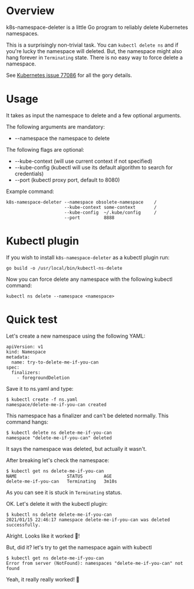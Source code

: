 # Overview

k8s-namespace-deleter is a little Go program to reliably delete Kubernetes namespaces.

This is a surprisingly non-trivial task. You can `kubectl delete ns` and if you're lucky the namespace will deleted. But, the namespace might also hang forever in `Terminating` state. There is no easy way to force delete a namespace.

See [Kubernetes issue 77086](https://github.com/kubernetes/kubernetes/issues/77086) for all the gory details.

# Usage

It takes as input the namespace to delete and a few optional arguments.

The following arguments are mandatory:
* --namespace <namespace> the namespace to delete

The following flags are optional:
* --kube-context (will use current context if not specified)
* --kube-config  (kubectl will use its default algorithm to search for credentials)
* --port         (kubectl proxy port, default to 8080)

Example command:

```
k8s-namespace-deleter --namespace obsolete-namespace    /
                      --kube-context some-context       /
                      --kube-config  ~/.kube/config     /
                      --port         8888
```

# Kubectl plugin

If you wish to install `k8s-namespace-deleter` as a kubectl plugin run:

```
go build -o /usr/local/bin/kubectl-ns-delete
```

Now you can force delete any namespace with the following kubectl command:

```
kubectl ns delete --namespace <namespace>
```

# Quick test

Let's create a new namespace using the following YAML:

```
apiVersion: v1
kind: Namespace
metadata:
  name: try-to-delete-me-if-you-can
spec:
  finalizers:
    - foregroundDeletion
```

Save it to ns.yaml and type:

```
$ kubectl create -f ns.yaml
namespace/delete-me-if-you-can created
```

This namespace has a finalizer and can't be deleted normally.
This command hangs:

```
$ kubectl delete ns delete-me-if-you-can
namespace "delete-me-if-you-can" deleted
```

It says the namespace was deleted, but actually it wasn't. 

After breaking let's check the namespace:

```
$ kubectl get ns delete-me-if-you-can
NAME                   STATUS        AGE
delete-me-if-you-can   Terminating   3m10s
```

As you can see it is stuck in `Terminating` status.

OK. Let's delete it with the kubectl plugin:

```
$ kubectl ns delete delete-me-if-you-can
2021/01/15 22:46:17 namespace delete-me-if-you-can was deleted successfully.
```

Alright. Looks like it worked 👏!

But, did it? let's try to get the namespace again with kubectl

```
$ kubectl get ns delete-me-if-you-can
Error from server (NotFound): namespaces "delete-me-if-you-can" not found
```

Yeah, it really really worked! 🎉
